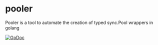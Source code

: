 # pooler
Pooler is a tool to automate the creation of typed sync.Pool wrappers in golang

[![GoDoc](https://godoc.org/github.com/azr/generators/pooler?status.png)](https://godoc.org/github.com/azr/generators/pooler)
